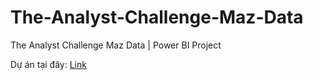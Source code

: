 # The-Analyst-Challenge-Maz-Data
The Analyst Challenge Maz Data | Power BI Project

Dự án tại đây: [Link](https://app.powerbi.com/view?r=eyJrIjoiYjRiMmMwMTItYjQ5MS00YjVjLTk3MzctZTNkMDEyODE0NjFjIiwidCI6IjlkMWExNTM0LTczZWYtNDQyYi05YTlkLWM5YjFmMGZiZTJkZiIsImMiOjEwfQ%3D%3D)
